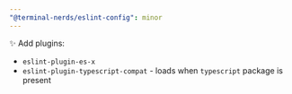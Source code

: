 ```yaml
---
"@terminal-nerds/eslint-config": minor
---
```


✨ Add plugins:

-   `eslint-plugin-es-x`
-   `eslint-plugin-typescript-compat` - loads when `typescript` package is present
